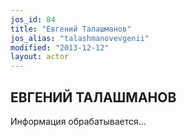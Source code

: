 ```yaml
---
jos_id: 84
title: "Евгений Талашманов"
jos_alias: "talashmanovevgenii"
modified: "2013-12-12"
layout: actor
---
```


## ЕВГЕНИЙ ТАЛАШМАНОВ

Информация обрабатывается…

